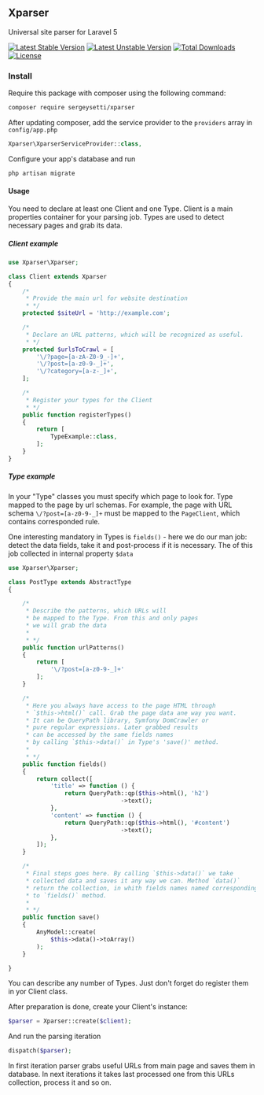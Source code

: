 ## Xparser
Universal site parser for Laravel 5

[![Latest Stable Version](https://poser.pugx.org/sergeysetti/xparser/v/stable)](https://packagist.org/packages/sergeysetti/xparser)
[![Latest Unstable Version](https://poser.pugx.org/sergeysetti/xparser/v/unstable)](https://packagist.org/packages/sergeysetti/xparser)
[![Total Downloads](https://poser.pugx.org/sergeysetti/xparser/downloads)](https://packagist.org/packages/sergeysetti/xparser)
[![License](https://poser.pugx.org/sergeysetti/xparser/license)](https://packagist.org/packages/sergeysetti/xparser)


### Install

Require this package with composer using the following command:

```bash
composer require sergeysetti/xparser
```

After updating composer, add the service provider to the `providers` array in `config/app.php`

```php
Xparser\XparserServiceProvider::class,
```

Configure your app's database and run 
```bash
php artisan migrate
```

#### Usage

You need to declare at least one Client and one Type. Client is a main properties container for your parsing job. Types are used to detect necessary pages and grab its data.

##### Client example 

```php
use Xparser\Xparser;

class Client extends Xparser
{
    /*
     * Provide the main url for website destination
     * */
    protected $siteUrl = 'http://example.com';

    /*
     * Declare an URL patterns, which will be recognized as useful.
     * */
    protected $urlsToCrawl = [
        '\/?page=[a-zA-Z0-9_-]+',
        '\/?post=[a-z0-9-_]+',
        '\/?category=[a-z-_]+',
    ];

    /*
     * Register your types for the Client
     * */
    public function registerTypes()
    {
        return [
            TypeExample::class,
        ];
    }
}
```

##### Type example 

In your "Type" classes you must specify which page to look for. Type mapped to the page by url schemas. For example, the page with URL schema `\/?post=[a-z0-9-_]+` must be mapped to the `PageClient`, which contains corresponded rule. 

One interesting mandatory in Types is `fields()` - here we do our man job: detect the data fields, take it and post-process if it is necessary. The of this job collected in internal property `$data`

```php
use Xparser\Xparser;

class PostType extends AbstractType
{

    /*
     * Describe the patterns, which URLs will 
     * be mapped to the Type. From this and only pages 
     * we will grab the data
     * 
     * */
    public function urlPatterns()
    {
        return [
            '\/?post=[a-z0-9-_]+'
        ];
    }

    /*
     * Here you always have access to the page HTML through
     * `$this->html()` call. Grab the page data ane way you want.
     * It can be QueryPath library, Symfony DomCrawler or 
     * pure regular expressions. Later grabbed results 
     * can be accessed by the same fields names 
     * by calling `$this->data()` in Type's 'save()' method.
     * 
     * */
    public function fields()
    {
        return collect([
            'title' => function () {
                return QueryPath::qp($this->html(), 'h2')
                                ->text();
            },
            'content' => function () {
                return QueryPath::qp($this->html(), '#content')
                                ->text();
            },
        ]);
    }

    /*
     * Final steps goes here. By calling `$this->data()` we take 
     * collected data and saves it any way we can. Method `data()`
     * return the collection, in whith fields names named corresponding
     * to `fields()` method.
     * 
     * */
    public function save()
    {
        AnyModel::create(
            $this->data()->toArray()
        );
    }

}
```
You can describe any number of Types. Just don't forget do register them in yor Client class. 

After preparation is done, create your Client's instance:

```php
$parser = Xparser::create($client);
```
And run the parsing iteration
```php
dispatch($parser);
```
In first iteration parser grabs useful URLs from main page and saves them in database. In next iterations it takes last processed one from this URLs collection, process it and so on.